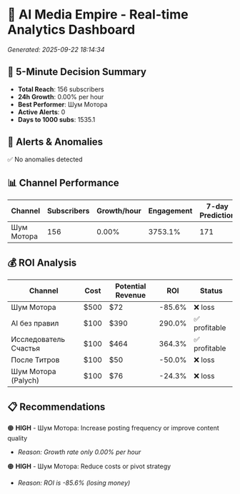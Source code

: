 # 🚀 AI Media Empire - Real-time Analytics Dashboard

*Generated: 2025-09-22 18:14:34*

## 🎯 5-Minute Decision Summary

- **Total Reach**: 156 subscribers
- **24h Growth**: 0.00% per hour
- **Best Performer**: Шум Мотора
- **Active Alerts**: 0
- **Days to 1000 subs**: 1535.1

## 🚨 Alerts & Anomalies

✅ No anomalies detected

## 📊 Channel Performance

| Channel | Subscribers | Growth/hour | Engagement | 7-day Prediction |
|---------|------------|-------------|------------|------------------|
| Шум Мотора | 156 | 0.00% | 3753.1% | 171 |

## 💰 ROI Analysis

| Channel | Cost | Potential Revenue | ROI | Status |
|---------|------|------------------|-----|--------|
| Шум Мотора | $500 | $72 | -85.6% | ❌ loss |
| AI без правил | $100 | $390 | 290.0% | ✅ profitable |
| Исследователь Счастья | $100 | $464 | 364.3% | ✅ profitable |
| После Титров | $100 | $50 | -50.0% | ❌ loss |
| Шум Мотора (Palych) | $100 | $76 | -24.3% | ❌ loss |

## 📋 Recommendations

🟠 **HIGH** - Шум Мотора: Increase posting frequency or improve content quality
   - *Reason: Growth rate only 0.00% per hour*

🟠 **HIGH** - Шум Мотора: Reduce costs or pivot strategy
   - *Reason: ROI is -85.6% (losing money)*

